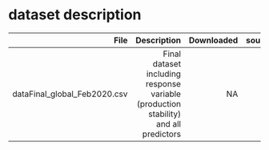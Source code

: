 # dataset description
|File        |Description |Downloaded  |source      |
| ----------:| ----------:| ----------:| ----------:|  
|dataFinal_global_Feb2020.csv | Final dataset including response variable (production stability) and all predictors | NA | NA | 

